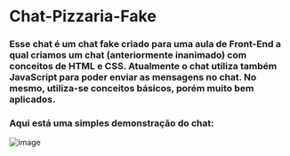 ﻿<h1>Chat-Pizzaria-Fake</h1>

<h3> Esse chat é um chat fake criado para uma aula de Front-End a qual criamos um chat (anteriormente inanimado) com conceitos de HTML e CSS. Atualmente o chat utiliza também JavaScript para poder enviar as mensagens no chat. No mesmo, utiliza-se conceitos básicos, porém muito bem aplicados.  </h3>

<h3> Aqui está uma simples demonstração do chat: </h3>

![image](https://github.com/miguelfermo/Chat-Pizzaria-Fake/assets/138122016/2e1b2739-9184-452f-9ee8-6201aa680426)
